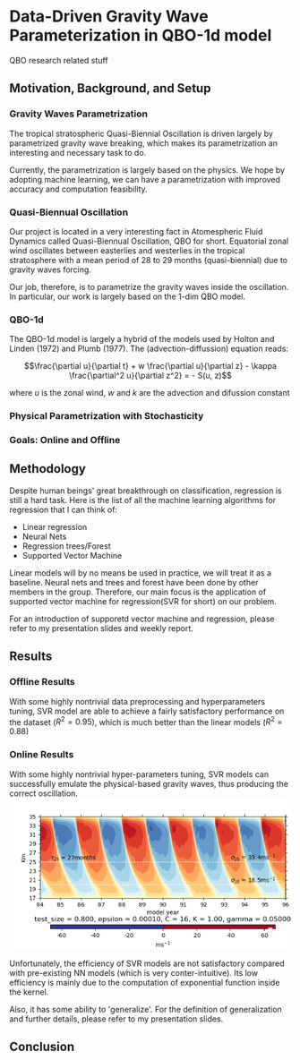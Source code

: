 # Data-Driven Gravity Wave Parameterization in QBO-1d model
QBO research related stuff

## Motivation, Background, and Setup


### Gravity Waves Parametrization
The tropical stratospheric Quasi-Biennial Oscillation is driven largely by parametrized gravity wave breaking, which makes its parametrization an interesting and necessary task to do. 

Currently, the parametrization is largely based on the physics. We hope by adopting machine learning, we can have a parametrization with improved accuracy and computation feasibility.


### Quasi-Biennual Oscillation
Our project is located in a very interesting fact in Atomespheric Fluid Dynamics called Quasi-Biennual Oscillation, QBO for short. Equatorial zonal wind oscillates between easterlies and westerlies in the tropical stratosphere with a mean period of 28 to 29 months (quasi-biennial) due to gravity waves forcing. 

Our job, therefore, is to parametrize the gravity waves inside the oscillation. In particular, our work is largely based on the 1-dim QBO model. 


### QBO-1d
The QBO-1d model is largely a hybrid of the models used by Holton and Linden (1972) and Plumb (1977). The (advection-diffussion) equation reads:

$$\frac{\partial u}{\partial t} +
        w \frac{\partial u}{\partial z} -
        \kappa \frac{\partial^2 u}{\partial z^2}
        = - S(u, z)$$

where $u$ is the zonal wind, $w$ and $k$ are the advection and difussion constant


### Physical Parametrization with Stochasticity


### Goals: Online and Offline





## Methodology
Despite human beings' great breakthrough on classification, regression is still a hard task. Here is the list of all the machine learning algorithms for regression that I can think of:

* Linear regression
* Neural Nets
* Regression trees/Forest
* Supported Vector Machine

Linear models will by no means be used in practice, we will treat it as a baseline. Neural nets and trees and forest have been done by other members in the group. Therefore, our main focus is the application of supported vector machine for regression(SVR for short) on our problem.

For an introduction of supporetd vector machine and regression, please refer to my presentation slides and weekly report.


## Results

### Offline Results
With some highly nontrivial data preprocessing and hyperparameters tuning, SVR model are able to achieve a fairly satisfactory performance on the dataset ($R^{2} = 0.95$), which is much better than the linear models ($R^{2} = 0.88$)

### Online Results
With some highly nontrivial hyper-parameters tuning, SVR models can successfully emulate the physical-based gravity waves, thus producing the correct oscillation.
![SVR's Online performance](https://github.com/EddyShao/QBO-1d/blob/main/experiments_grid_search/model_41/41_zonal_wind.png)

Unfortunately, the efficiency of SVR models are not satisfactory compared with pre-existing NN models (which is very conter-intuitive). Its low efficiency is mainly due to the computation of exponential function inside the kernel.

Also, it has some ability to 'generalize'. For the definition of generalization and further details, please refer to my presentation slides.

## Conclusion


